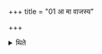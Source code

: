 +++
title = "01 आ मा वाजस्य"

+++

<details><summary>थिते</summary>

आ मा वाजस्य प्रसवो जगम्यादिति प्रत्यासृतेषु हुत्वा पुनर्नैवारमवघ्रापयति । ससृवांस इति लेपांश्च निमार्ष्टि १
</details>
